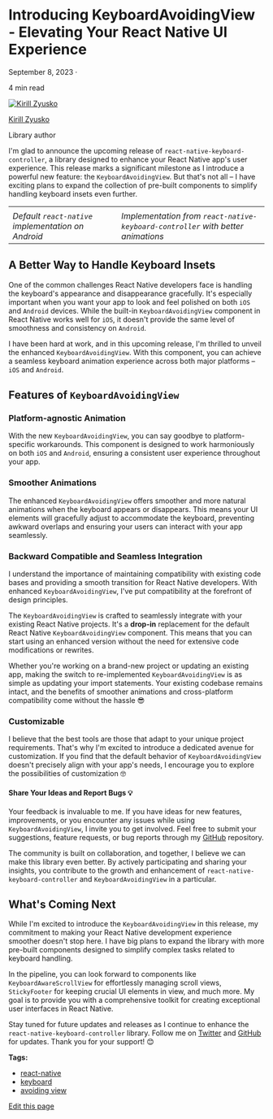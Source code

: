 # Introducing KeyboardAvoidingView - Elevating Your React Native UI Experience

September 8, 2023 ·

<!-- -->

4 min read

[![Kirill Zyusko](https://github.com/kirillzyusko.png)](https://github.com/kirillzyusko)

[Kirill Zyusko](https://github.com/kirillzyusko)

Library author

I'm glad to announce the upcoming release of `react-native-keyboard-controller`, a library designed to enhance your React Native app's user experience. This release marks a significant milestone as I introduce a powerful new feature: the `KeyboardAvoidingView`. But that's not all – I have exciting plans to expand the collection of pre-built components to simplify handling keyboard insets even further.

<!-- -->

|                                                    |                                                                                 |
| -------------------------------------------------- | ------------------------------------------------------------------------------- |
|                                                    |                                                                                 |
| *Default `react-native` implementation on Android* | *Implementation from `react-native-keyboard-controller` with better animations* |

## A Better Way to Handle Keyboard Insets[​](/react-native-keyboard-controller/blog/components.md#a-better-way-to-handle-keyboard-insets "Direct link to A Better Way to Handle Keyboard Insets")

One of the common challenges React Native developers face is handling the keyboard's appearance and disappearance gracefully. It's especially important when you want your app to look and feel polished on both `iOS` and `Android` devices. While the built-in `KeyboardAvoidingView` component in React Native works well for `iOS`, it doesn't provide the same level of smoothness and consistency on `Android`.

I have been hard at work, and in this upcoming release, I'm thrilled to unveil the enhanced `KeyboardAvoidingView`. With this component, you can achieve a seamless keyboard animation experience across both major platforms – `iOS` and `Android`.

## Features of `KeyboardAvoidingView`[​](/react-native-keyboard-controller/blog/components.md#features-of-keyboardavoidingview "Direct link to features-of-keyboardavoidingview")

### Platform-agnostic Animation[​](/react-native-keyboard-controller/blog/components.md#platform-agnostic-animation "Direct link to Platform-agnostic Animation")

With the new `KeyboardAvoidingView`, you can say goodbye to platform-specific workarounds. This component is designed to work harmoniously on both `iOS` and `Android`, ensuring a consistent user experience throughout your app.

### Smoother Animations[​](/react-native-keyboard-controller/blog/components.md#smoother-animations "Direct link to Smoother Animations")

The enhanced `KeyboardAvoidingView` offers smoother and more natural animations when the keyboard appears or disappears. This means your UI elements will gracefully adjust to accommodate the keyboard, preventing awkward overlaps and ensuring your users can interact with your app seamlessly.

### Backward Compatible and Seamless Integration[​](/react-native-keyboard-controller/blog/components.md#backward-compatible-and-seamless-integration "Direct link to Backward Compatible and Seamless Integration")

I understand the importance of maintaining compatibility with existing code bases and providing a smooth transition for React Native developers. With enhanced `KeyboardAvoidingView`, I've put compatibility at the forefront of design principles.

The `KeyboardAvoidingView` is crafted to seamlessly integrate with your existing React Native projects. It's a **drop-in** replacement for the default React Native `KeyboardAvoidingView` component. This means that you can start using an enhanced version without the need for extensive code modifications or rewrites.

Whether you're working on a brand-new project or updating an existing app, making the switch to re-implemented `KeyboardAvoidingView` is as simple as updating your import statements. Your existing codebase remains intact, and the benefits of smoother animations and cross-platform compatibility come without the hassle 😎

### Customizable[​](/react-native-keyboard-controller/blog/components.md#customizable "Direct link to Customizable")

I believe that the best tools are those that adapt to your unique project requirements. That's why I'm excited to introduce a dedicated avenue for customization. If you find that the default behavior of `KeyboardAvoidingView` doesn't precisely align with your app's needs, I encourage you to explore the possibilities of customization 🤓

#### Share Your Ideas and Report Bugs 💡[​](/react-native-keyboard-controller/blog/components.md#share-your-ideas-and-report-bugs- "Direct link to Share Your Ideas and Report Bugs 💡")

Your feedback is invaluable to me. If you have ideas for new features, improvements, or you encounter any issues while using `KeyboardAvoidingView`, I invite you to get involved. Feel free to submit your suggestions, feature requests, or bug reports through my [GitHub](https://github.com/kirillzyusko/react-native-keyboard-controller) repository.

The community is built on collaboration, and together, I believe we can make this library even better. By actively participating and sharing your insights, you contribute to the growth and enhancement of `react-native-keyboard-controller` and `KeyboardAvoidingView` in a particular.

## What's Coming Next[​](/react-native-keyboard-controller/blog/components.md#whats-coming-next "Direct link to What's Coming Next")

While I'm excited to introduce the `KeyboardAvoidingView` in this release, my commitment to making your React Native development experience smoother doesn't stop here. I have big plans to expand the library with more pre-built components designed to simplify complex tasks related to keyboard handling.

In the pipeline, you can look forward to components like `KeyboardAwareScrollView` for effortlessly managing scroll views, `StickyFooter` for keeping crucial UI elements in view, and much more. My goal is to provide you with a comprehensive toolkit for creating exceptional user interfaces in React Native.

Stay tuned for future updates and releases as I continue to enhance the `react-native-keyboard-controller` library. Follow me on [Twitter](https://twitter.com/ziusko) and [GitHub](https://github.com/kirillzyusko) for updates. Thank you for your support! 😊

**Tags:**

* [react-native](/react-native-keyboard-controller/blog/tags/react-native.md)
* [keyboard](/react-native-keyboard-controller/blog/tags/keyboard.md)
* [avoiding view](/react-native-keyboard-controller/blog/tags/avoiding-view.md)

[Edit this page](https://github.com/kirillzyusko/react-native-keyboard-controller/tree/main/docs/blog/2023-09-08-components/index.mdx)
